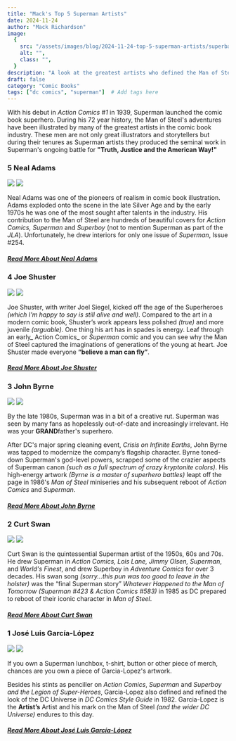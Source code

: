 ```yaml
---
title: "Mack's Top 5 Superman Artists"
date: 2024-11-24
author: "Mack Richardson"
image:
  {
    src: "/assets/images/blog/2024-11-24-top-5-superman-artists/superbattle.jpg",
    alt: "",
    class: "",
  }
description: "A look at the greatest artists who defined the Man of Steel from his debut in 1939 to the present day."
draft: false
category: "Comic Books"
tags: ["dc comics", "superman"]  # Add tags here
---
```


With his debut in _Action Comics #1_ in 1939, Superman launched the comic book superhero. During his 72 year history, the Man of Steel's adventures have been illustrated by many of the greatest artists in the comic book industry. These men are not only great illustrators and storytellers but during their tenures as Superman artists they produced the seminal work in Superman's ongoing battle for **"Truth, Justice and the American Way!"**

<section class="listicle-item five">
  
  ### **5** Neal Adams

  <img src="/assets/images/blog/2024-11-24-top-5-superman-artists/adams.png" class="secondary no-border">
  
  <img src="/assets/images/blog/2024-11-24-top-5-superman-artists/superman_neal_adams.png" class="primary no-border">

  Neal Adams was one of the pioneers of realism in comic book illustration. Adams exploded onto the scene in the late Silver Age and by the early 1970s he was one of the most sought after talents in the industry. His contribution to the Man of Steel are hundreds of beautiful covers for _Action Comics, Superman_ and _Superboy_ (not to mention Superman as part of the _JLA_). Unfortunately, he drew interiors for only one issue of _Superman_, Issue #254.

  ##### <a href="https://en.wikipedia.org/wiki/Neal_Adams" target="_blank">Read More About Neal Adams</a>

</section>

<section class="listicle-item four">
  
  ### **4** Joe Shuster

  <img src="/assets/images/blog/2024-11-24-top-5-superman-artists/shuster.png" class="secondary no-border">
  
  <img src="/assets/images/blog/2024-11-24-top-5-superman-artists/superman_joe_shuster.png" class="primary no-border">

  Joe Shuster, with writer Joel Siegel, kicked off the age of the Superheroes _(which I’m happy to say is still alive and well)_. Compared to the art in a modern comic book, Shuster’s work appears less polished _(true)_ and more juvenile _(arguable)_. One thing his art has in spades is energy. Leaf through an early_ Action Comics_ or _Superman_ comic and you can see why the Man of Steel captured the imaginations of generations of the young at heart. Joe Shuster made everyone **“believe a man can fly”**.

  ##### <a href="https://en.wikipedia.org/wiki/Joe_Shuster" target="_blank">Read More About Joe Shuster</a>

</section>

<section class="listicle-item three">
  
  ### **3** John Byrne

  <img src="/assets/images/blog/2024-11-24-top-5-superman-artists/byrne.png" class="secondary no-border">
  
  <img src="/assets/images/blog/2024-11-24-top-5-superman-artists/superman_john_byrne.png" class="primary no-border">

  By the late 1980s, Superman was in a bit of a creative rut. Superman was seen by many fans as hopelessly out-of-date and increasingly irrelevant. He was your **GRAND**father's superhero. 
  
  After DC's major spring cleaning event, _Crisis on Infinite Earths_, John Byrne was tapped to modernize the company’s flagship character. Byrne toned-down Superman's god-level powers, scrapped some of the crazier aspects of Superman canon _(such as a full spectrum of crazy kryptonite colors)_. His high-energy artwork _(Byrne is a master of superhero battles)_ leapt off the page in 1986's _Man of Steel_ miniseries and his subsequent reboot of _Action Comics_ and _Superman_.

  ##### <a href="https://en.wikipedia.org/wiki/John_Byrne" target="_blank">Read More About John Byrne</a>

</section>

<section class="listicle-item two">
  
  ### **2** Curt Swan

  <img src="/assets/images/blog/2024-11-24-top-5-superman-artists/swan.png" class="secondary no-border">
  
  <img src="/assets/images/blog/2024-11-24-top-5-superman-artists/superman_curt_swan.png" class="primary no-border">

  Curt Swan is the quintessential Superman artist of the 1950s, 60s and 70s. He drew Superman in _Action Comics, Lois Lane, Jimmy Olsen, Superman_, and _World's Finest_, and drew Superboy in _Adventure Comics_ for over 3 decades. His swan song _(sorry...this pun was too good to leave in the holster)_ was the “final Superman story” _Whatever Happened to the Man of Tomorrow (Superman #423 &amp; Action Comics #583)_ in 1985 as DC prepared to reboot of their iconic character in _Man of Steel_.

  ##### <a href="https://en.wikipedia.org/wiki/Curt_Swan" target="_blank">Read More About Curt Swan</a>

</section>

<section class="listicle-item one">
  
  ### **1** Jos&eacute; Luis Garc&iacute;a-L&oacute;pez

  <img src="/assets/images/blog/2024-11-24-top-5-superman-artists/lopez.png" class="secondary no-border">
  
  <img src="/assets/images/blog/2024-11-24-top-5-superman-artists/superman_garcia_lopez.png" class="primary no-border">

  If you own a Superman lunchbox, t-shirt, button or other piece of merch, chances are you own a piece of Garcia-Lopez's artwork. 

  Besides his stints as penciller on _Action Comics_, _Superman_ and _Superboy and the Legion of Super-Heroes_, Garcia-Lopez also defined and refined the look of the DC Universe in _DC Comics Style Guide_ in 1982. Garcia-Lopez is the **Artist’s** Artist and his mark on the Man of Steel _(and the wider DC Universe)_ endures to this day.

  ##### <a href="https://en.wikipedia.org/wiki/José_Luis_García-López" target="_blank">Read More About Jos&eacute; Luis Garc&iacute;a-L&oacute;pez</a>

</section>

<style>
  section.one img.primary {
    shape-outside: url(/assets/images/blog/2024-11-24-top-5-superman-artists/superman_garcia_lopez.png);
    max-width: 350px !important;
  }
  section.two img.primary {
    shape-outside: url(/assets/images/blog/2024-11-24-top-5-superman-artists/superman_curt_swan.png);
    max-width: 200px !important;
  }
  section.three img.primary {
    shape-outside: url(/assets/images/blog/2024-11-24-top-5-superman-artists/superman_john_byrne.png);
    max-width: 300px !important;
  }
  section.four img.primary {
    shape-outside: url(/assets/images/blog/2024-11-24-top-5-superman-artists/superman_joe_shuster.png);
  }
  section.five img.primary {
    shape-outside: url(/assets/images/blog/2024-11-24-top-5-superman-artists/superman_neal_adams.png);
    max-width: 250px !important;
  }
</style>
